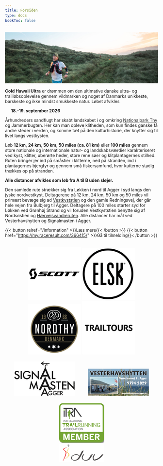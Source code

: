 ```yaml
---
title: Forsiden
type: docs
bookToc: false
---
```


![banner](/images/banner3.jpg)

**Cold Hawaii Ultra** er drømmen om den ultimative danske ultra- og trailløbsoplevelse gennem
vildmarken og noget af Danmarks unikkeste, barskeste og ikke mindst smukkeste natur. Løbet afvikles

&nbsp;&nbsp;&nbsp;&nbsp; **18.-19. september 2026**

<!-- {{< hint info >}} -->

<!-- Deltagerbrev for Cold Hawaii Ultra 2025 kan tilgås <a href="/2025_deltagerbrev.pdf">via dette link</a>. -->

<!-- {{< /hint >}} -->

Århundreders sandflugt har skabt landskabet i og omkring [Nationalpark
Thy](https://nationalparkthy.dk/) og Jammerbugten. Her kan man opleve klitheden, som kun findes
ganske få andre steder i verden, og komme tæt på den kulturhistorie, der knytter sig til livet langs
vestkysten.


Løb **12 km**, **24 km**, **50 km**, **50 miles (ca. 81 km)** eller **100 miles** gennem store
nationale og internationale natur- og landskabsværdier karakteriseret ved kyst, klitter, uberørte
heder, store rene søer og klitplantagernes stilhed. Ruten bringer jer ind på småstier i klitterne,
ned på stranden, ind i plantagernes bjergfyr og gennem små fiskersamfund, hvor kutterne stadig
trækkes op på stranden.

**Alle distancer afvikles som løb fra A til B uden sløjer.**

<!-- Den samlede rute strækker sig fra Bulbjerg og Vester Thorup Klitplantage i nord til Agger i syd langs den jyske -->
<!-- nordvestkyst. Deltagerene vil primært bevæge sig ad -->
<!-- [Vestkyststien](https://naturstyrelsen.dk/naturoplevelser/naturguider/vestkyststien/) og den gamle -->
<!-- Redningsvej, der går hele vejen fra Bulbjerg til Agger. Som et nyt tiltag i 2025 er det muligt at -->
<!-- løbe 100 km: løbere på denne distance starter fra Bulbjerg sammen med løberne på 50 miles, men løber -->
<!-- ved hjælp af egen GPS-enhed først mod øst gennem Vester Thorup Klitplantage, før de støder til den -->
<!-- markerede rute mod Agger. -->
<!-- Alle distancer har mål ved -->
<!-- Vesterhavshytten og Signalmasten i Agger. -->

Den samlede rute strækker sig fra Løkken i nord til Agger i syd langs den jyske nordvestkyst.
Deltagerene på 12 km, 24 km, 50 km og 50 miles vil primært bevæge sig ad
[Vestkyststien](https://naturstyrelsen.dk/naturoplevelser/naturguider/vestkyststien/) og den gamle
Redningsvej, der går hele vejen fra Bulbjerg til Agger. Deltagere på 100 miles starter syd for
Løkken ved Grønhøj Strand og vil foruden Vestkyststien benytte sig af Nordsøstien og
[Hærvejsvandreruten](https://www.haervej.dk/). Alle distancer har mål ved Vesterhavshytten og
Signalmasten i Agger.

{{< button relref="/information" >}}Læs mere{{< /button >}}
{{< button href="https://my.raceresult.com/366415/" >}}Gå til tilmelding{{< /button >}}

<br>


<center>
<!-- <a href="https://www.viabiler.dk/afdelinger/silkeborg-ford-mazda-suzuki/" target="_blank"><img src="/viabiler.png" width="175px" /></a> -->
<a href="https://www.scott-sports.com" target="_blank"><img src="/scott-logo.png" width="175px" /></a>
<a href="https://www.elsk.com/" target="_blank"><img src="/logo_elsk.png" width="175px" /></a>
<a href="https://nordthy.com/" target="_blank"><img src="/nordthy.png" width="175px" /></a>
<a href="https://www.trailtours.dk/" target="_blank"><img src="/trailtours.png" width="175px" /></a>
<br>
<a href="https://signalmasten-agger.dk/" target="_blank"><img src="/signalmasten.png" width="200px" style="margin: 20px"/></a>
<a href="https://vesterhavshytten-agger.dk/" target="_blank"><img src="/logo_vesterhavshytten.png" width="200px" style="margin: 20px"/></a>
<a href="https://itra.run/Races/RaceDetails/89627" target="_blank"><img src="/itra_member.png" width="150px" /></a>
<br>
<a href="http://d-u-v.org" target="_blank"><img src="/duv.png" height="60px" /></a>

</center>

